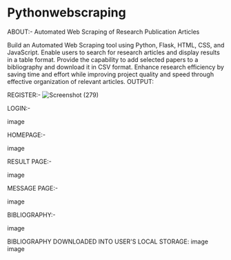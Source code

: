 # Pythonwebscraping
ABOUT:- Automated Web Scraping of Research Publication Articles

Build an Automated Web Scraping tool using Python, Flask, HTML, CSS, and JavaScript.
Enable users to search for research articles and display results in a table format.
Provide the capability to add selected papers to a bibliography and download it in CSV format.
Enhance research efficiency by saving time and effort while improving project quality and speed through effective organization of relevant articles.
OUTPUT:

REGISTER:-
![Screenshot (279)](https://github.com/Nevil05/Pythonwebscraping/assets/87539789/722662c7-1e45-4f94-9617-939c0233794c)


LOGIN:-

image

HOMEPAGE:-

image

RESULT PAGE:-

image

MESSAGE PAGE:-

image

BIBLIOGRAPHY:-

image

BIBLIOGRAPHY DOWNLOADED INTO USER'S LOCAL STORAGE: image image
